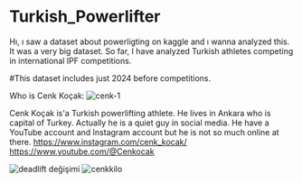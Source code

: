 # Turkish_Powerlifter


Hı, ı saw a dataset about powerligting on kaggle and ı wanna analyzed this.
It was a very big dataset.
So far, I have analyzed Turkish athletes competing in international IPF competitions.

#This dataset includes just 2024 before competitions.


Who is Cenk Koçak: 
![cenk-1](https://github.com/3G3M3N/Turkish_Powerlifters/assets/83331577/6abb5469-4b58-41a0-8026-9b87e6eac5f6)

Cenk Koçak is'a Turkish powerlifting athlete. He lives in Ankara who is capital of Turkey. Actually he is a quiet guy in social media. He have a YouTube account and Instagram account but he is not so much online at there.
https://www.instagram.com/cenk_kocak/
https://www.youtube.com/@Cenkocak

![deadlift değişimi](https://github.com/3G3M3N/Turkish_Powerlifters/assets/83331577/c758faeb-adce-4f0d-be34-efc0154f7ca2)
![cenkkilo](https://github.com/3G3M3N/Turkish_Powerlifters/assets/83331577/163fb254-ab51-46f2-bd16-80c25bf072b4)
